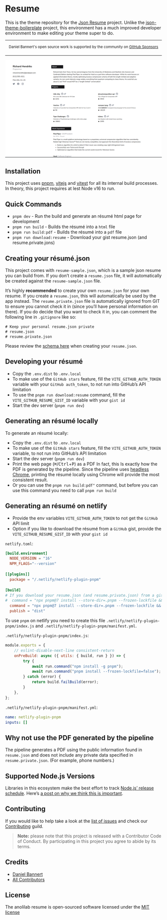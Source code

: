 # Resume

This is the theme repository for the [Json Resume](https://jsonresume.org/) project. Unlike the [json-theme-boilerplate](https://github.com/jsonresume/jsonresume-theme-boilerplate) project, this environment has a much improved developer environment to make editing your theme super to do.

---

<div align="center">
    <p>
        <sup>
            Daniel Bannert's open source work is supported by the community on <a href="https://github.com/sponsors/prisis">GitHub Sponsors</a>
        </sup>
    </p>
</div>

---

![Preview of the Theme](./preview.png)

## Installation

This project uses [pnpm](https://pnpm.io/), [vitejs](https://vitejs.dev/) and [vitest](https://vitest.dev/) for all its internal build processes. In theory, this project requires at lest Node v16 to run.

## Quick Commands

-   `pnpm dev` - Run the build and generate an résumé html page for development
-   `pnpm run build` - Builds the résumé into a `html` file
-   `pnpm run build:pdf` - Builds the résumé into a `pdf` file
-   `pnpm run download:resume` - Download your gist resume.json (and resume.private.jons)

## Creating your résumé.json

This project comes with `resume-sample.json`, which is a sample json resume you can build from. If you don’t create a `resume.json` file, it will automatically be created against the `resume-sample.json` file.

It’s highly **recommended** to create your own `resume.json` for your own resume. If you create a `resume.json`, this will automatically be used by the app instead. The `resume.private.json` file is automatically ignored from GIT to ensure you cannot check it in (since you’ll have personal information on there). If you do decide that you want to check it in, you can comment the following line in `.gitignore` like so:

```
# Keep your personal resume.json private
# resume.json
# resume.private.json
```

Please review the [schema here](https://jsonresume.org/schema/) when creating your `resume.json`.

## Developing your résumé

-   Copy the `.env.dist` to `.env.local`
-   To make use of the `GitHub stars` feature, fill the `VITE_GITHUB_AUTH_TOKEN` variable with your `GitHub auth_token`, to not run into GitHub’s API limitation
-   To use the `pnpm run download:resume` command, fill the `VITE_GITHUB_RESUME_GIST_ID` variable with your `gist id`
-   Start the dev server (`pnpm run dev`)

## Generating an résumé locally

To generate an résumé locally:

-   Copy the `.env.dist` to `.env.local`
-   To make use of the `GitHub stars` feature, fill the `VITE_GITHUB_AUTH_TOKEN` variable, to not run into GitHub’s API limitation
-   Start the dev server (`pnpm run dev`)
-   Print the web page (<kbd>⌘</kbd>/<kbd>Ctrl</kbd>+<kbd>P</kbd>) as a PDF In fact, this <!-- textlint-disable write-good -->
    Is exactly how the PDF is generated by the pipeline. Since the pipeline uses <!-- textlint-enable write-good -->
    [headless Chrome](https://chromium.googlesource.com/chromium/src/+/lkgr/headless/README.md#headless-chromium),
    printing the résumé locally using Chrome will provide the most consistent
    result.
-   Or you can use the `pnpm run build:pdf"` command, but before you can use this command you need to call `pnpm run build`

## Generating an résumé on netlify

-   Provide the env variables `VITE_GITHUB_AUTH_TOKEN` to not get the `GitHub` API limit
-   Option if you like to download the résumé from a `GitHub` gist, provide the `VITE_GITHUB_RESUME_GIST_ID` with your `gist id`

`netlify.toml`:

```toml
[build.environment]
  NODE_VERSION = "16"
  NPM_FLAGS="--version"

[[plugins]]
  package = "/.netlify/netlify-plugin-pnpm"

[build]
# If you download your resume.json (and resume.private.json) from a gist please use the command below and uncomment the current command
#  command = "npx pnpm@7 install --store-dir=.pnpm --frozen-lockfile && npx pnpm@7 run download:resume && npx pnpm@7 run build && npx pnpm@7 run build:pdf"
  command = "npx pnpm@7 install --store-dir=.pnpm --frozen-lockfile && npx pnpm@7 run build && npx pnpm@7 run build:pdf"
  publish = "dist"

```

To use `pnpm` on netlify you need to create this file `.netlify/netlify-plugin-pnpm/index.js` and `.netlify/netlify-plugin-pnpm/manifest.yml`.

`.netlify/netlify-plugin-pnpm/index.js`:

```js
module.exports = {
    // eslint-disable-next-line consistent-return
    onPreBuild: async ({ utils: { build, run } }) => {
        try {
            await run.command("npm install -g pnpm");
            await run.command("pnpm install --frozen-lockfile=false");
        } catch (error) {
            return build.failBuild(error);
        }
    },
};
```

`.netlify/netlify-plugin-pnpm/manifest.yml`:

```yaml
name: netlify-plugin-pnpm
inputs: []
```

## Why not use the PDF generated by the pipeline

The pipeline generates a PDF using the public information found in
`resume.json` and does not include any private data
specified in `resume.private.json`. (For example, phone numbers.)

## Supported Node.js Versions

Libraries in this ecosystem make the best effort to track
[Node.js’ release schedule](https://nodejs.org/en/about/releases/). Here’s [a
post on why we think this is important](https://medium.com/the-node-js-collection/maintainers-should-consider-following-node-js-release-schedule-ab08ed4de71a).

## Contributing

If you would like to help take a look at the [list of issues](https://github.com/anolilab/resume/issues) and check our [Contributing](.github/CONTRIBUTING.md) guild.

> **Note:** please note that this project is released with a Contributor Code of Conduct. By participating in this project you agree to abide by its terms.

## Credits

-   [Daniel Bannert](https://github.com/prisis)
-   [All Contributors](https://github.com/anolilab/resume/graphs/contributors)

## License

<!-- textlint-disable dead-link -->

The anolilab resume is open-sourced software licensed under the [MIT license](https://opensource.org/licenses/MIT)

<!-- textlint-enable dead-link -->
